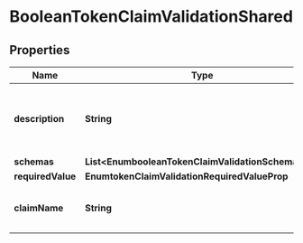 

# BooleanTokenClaimValidationShared


## Properties

| Name | Type | Description | Notes |
|------------ | ------------- | ------------- | -------------|
|**description** | **String** | A description for this Token Claim Validation |  [optional] |
|**schemas** | **List&lt;EnumbooleanTokenClaimValidationSchemaUrn&gt;** |  |  |
|**requiredValue** | **EnumtokenClaimValidationRequiredValueProp** |  |  |
|**claimName** | **String** | The name of the claim to be validated. |  |



